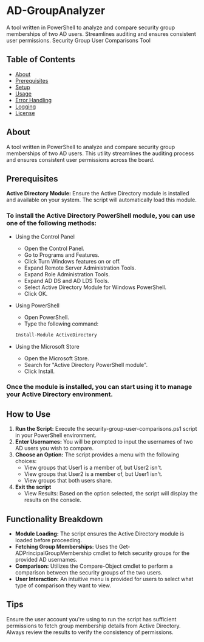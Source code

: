 # AD-GroupAnalyzer
A tool written in PowerShell to analyze and compare security group memberships of two AD users. Streamlines auditing and ensures consistent user permissions.
Security Group User Comparisons Tool

## Table of Contents

- [About](#about)
- [Prerequisites](#prerequisites)
- [Setup](#setup)
- [Usage](#usage)
- [Error Handling](#error-handling)
- [Logging](#logging)
- [License](#license)


## About
A tool written in PowerShell to analyze and compare security group memberships of two AD users. This utility streamlines the auditing process and ensures consistent user permissions across the board.

## Prerequisites
**Active Directory Module:** Ensure the Active Directory module is installed and available on your system. The script will automatically load this module.

### To install the Active Directory PowerShell module, you can use one of the following methods:

- Using the Control Panel
    - Open the Control Panel.
    - Go to Programs and Features.
    - Click Turn Windows features on or off.
    - Expand Remote Server Administration Tools.
    - Expand Role Administration Tools.
    - Expand AD DS and AD LDS Tools.
    - Select Active Directory Module for Windows PowerShell.
    - Click OK.
    
- Using PowerShell
    - Open PowerShell.
    - Type the following command:
    
    ```powershell
    Install-Module ActiveDirectory
    ```

- Using the Microsoft Store
    - Open the Microsoft Store.
    - Search for "Active Directory PowerShell module".
    - Click Install.
    
### Once the module is installed, you can start using it to manage your Active Directory environment.

## How to Use
1. **Run the Script:** Execute the security-group-user-comparisons.ps1 script in your PowerShell environment.
2. **Enter Usernames:** You will be prompted to input the usernames of two AD users you wish to compare.
3. **Choose an Option:** The script provides a menu with the following choices:
    - View groups that User1 is a member of, but User2 isn't.
    - View groups that User2 is a member of, but User1 isn't.
    - View groups that both users share.
4. **Exit the script**
    - View Results: Based on the option selected, the script will display the results on the console.

## Functionality Breakdown
- **Module Loading:** The script ensures the Active Directory module is loaded before proceeding.
- **Fetching Group Memberships:** Uses the Get-ADPrincipalGroupMembership cmdlet to fetch security groups for the provided AD usernames.
- **Comparison:** Utilizes the Compare-Object cmdlet to perform a comparison between the security groups of the two users.
- **User Interaction:** An intuitive menu is provided for users to select what type of comparison they want to view.

## Tips
Ensure the user account you're using to run the script has sufficient permissions to fetch group membership details from Active Directory.
Always review the results to verify the consistency of permissions.
